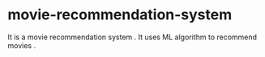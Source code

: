 # movie-recommendation-system
It is a movie recommendation system . It uses ML algorithm to recommend movies .

